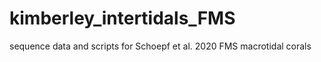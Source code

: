 # kimberley_intertidals_FMS
sequence data and scripts for Schoepf et al. 2020 FMS macrotidal corals
